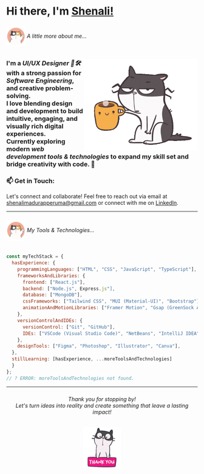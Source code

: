 ### <h1>Hi there, I'm [Shenali!](https://github.com/Shenali-Madurapperuma/)</h1>

### <h6><img align="center" src="assets/intro.gif" width="50"> <em>A little more about me... </em></h6>
### <img align="right" width="300" alt="Hello" src="assets/hello.gif" />
### I'm a <em>UI/UX Designer 🎨🛠</em> with a strong passion for <em>Software Engineering</em>, and creative problem-solving.<br/>I love blending design and development to build intuitive, engaging, and visually rich digital experiences.<br/>Currently exploring modern <em>web development tools & technologies</em> to expand my skill set and bridge creativity with code. 🚀

### 📫 Get in Touch:
Let's connect and collaborate! Feel free to reach out via email at shenalimadurapperuma@gmail.com or connect with me on [LinkedIn](https://www.linkedin.com/in/shenali-madurapperuma/).
<hr>

### <h6><img align="center" src="assets/intro.gif" width="50"> <em>My Tools & Technologies... </em></h6>

```javascript
const myTechStack = {
  hasExperience: {
    programmingLanguages: ["HTML", "CSS", "JavaScript", "TypeScript"],
    frameworksAndLibraries: {
      frontend: ["React.js"],
      backend: ["Node.js", Express.js"],
      database: ["MongoDB"],
      cssFrameworks: ["Tailwind CSS", "MUI (Material-UI)", "Bootstrap"],
      animationAndMotionLibraries: ["Framer Motion", "Gsap (GreenSock Animation Platform)", "LottieFiles"],
    },
    versionControlAndIDEs: {
      versionControl: ["Git", "GitHub"],
      IDEs: ["VSCode (Visual Studio Code)", "NetBeans", "IntelliJ IDEA", "CodeBlocks"]
    },
    designTools: ["Figma", "Photoshop", "Illustrator", "Canva"],
  },
  stillLearning: [hasExperience, ...moreToolsAndTechnologies]
  }
};
// ? ERROR: moreToolsAndTechnologies not found.
```
<hr>

### <h6 align="center"><em>Thank you for stopping by!</em><br/>Let's turn ideas into reality and create something that leave a lasting impact!</h6>
### <div align="center"><img width="100" alt="thank you..." src="assets/thanks.gif" /></div>




